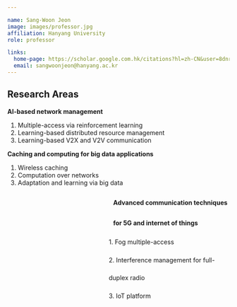 ```yaml
---

name: Sang-Woon Jeon
image: images/professor.jpg
affiliation: Hanyang University
role: professor

links:
  home-page: https://scholar.google.com.hk/citations?hl=zh-CN&user=8dnrnzsAAAAJ
  email: sangwoonjeon@hanyang.ac.kr
---
```

## Research Areas

**AI-based network management**
1. Multiple-access via reinforcement learning
2. Learning-based distributed resource management
3. Learning-based V2X and V2V communication

**Caching and computing for big data applications**
1. Wireless caching
1. Computation over networks
1. Adaptation and learning via big data

<div style="margin-left: 240px; font-weight: bold; text-align: left; line-height: 3.3;">
    Advanced communication techniques for 5G and internet of things
</div>

<div style="margin-left: 230px; text-align: left; line-height: 2.9;"> 1.   Fog multiple-access </div>

<div style="margin-left: 230px; text-align: left; line-height: 2.9;"> 2.   Interference management for full-duplex radio </div>

<div style="margin-left: 230px; text-align: left; line-height: 2.9;"> 3.   IoT platform </div>





